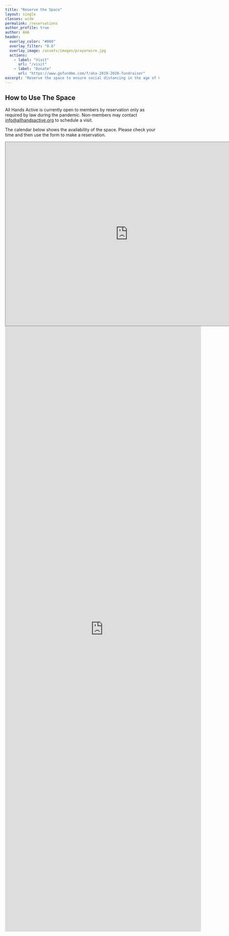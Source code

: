 ```yaml
---
title: "Reserve the Space"
layout: single
classes: wide
permalink: /reservations
author_profile: true
author: AHA
header:
  overlay_color: "#000"
  overlay_filter: "0.6"
  overlay_image: /assets/images/prayerwire.jpg
  actions:
    - label: "Visit"
      url: "/visit"
    - label: "Donate"
      url: "https://www.gofundme.com/f/aha-2019-2020-fundraiser"
excerpt: "Reserve the space to ensure social distancing in the age of COVID-19."
---
```


## How to Use The Space

All Hands Active is currently open to members by reservation only as required by law during the pandemic. Non-members may contact <info@allhandsactive.org> to schedule a visit.

The calendar below shows the availability of the space. Please check your time and then use the form to make a reservation.

<iframe src="https://calendar.google.com/calendar/embed?height=600&amp;wkst=1&amp;bgcolor=%23ffffff&amp;ctz=America%2FNew_York&amp;src=YWxsaGFuZHNhY3RpdmUub3JnX3B2c2t1ZGthY2poNmtrNTc5aDVmbXRtcG9zQGdyb3VwLmNhbGVuZGFyLmdvb2dsZS5jb20&amp;src=YWxsaGFuZHNhY3RpdmUub3JnX203c3FlMXYzMGFtZWVncXFoam42bmFobjlrQGdyb3VwLmNhbGVuZGFyLmdvb2dsZS5jb20&amp;src=YWxsaGFuZHNhY3RpdmUub3JnX3FhNmtmdW41amVsMmY3cHQ5b3Nlc3NibWdnQGdyb3VwLmNhbGVuZGFyLmdvb2dsZS5jb20&amp;color=%23F09300&amp;color=%237986CB&amp;color=%239E69AF&amp;title=All%20Hands%20Active%20Room%20Reservations" style="border:solid 1px #777" width="800" height="600" frameborder="0" scrolling="no"></iframe>
<br>
<iframe src="https://docs.google.com/forms/d/e/1FAIpQLSemfD9IU6othxtFbF-HbHx2ohWgv0ra2Pb2XuRwXG_A8wBfaA/viewform?embedded=true" width="640" height="1977" frameborder="0" marginheight="0" marginwidth="0">Loading…</iframe>
